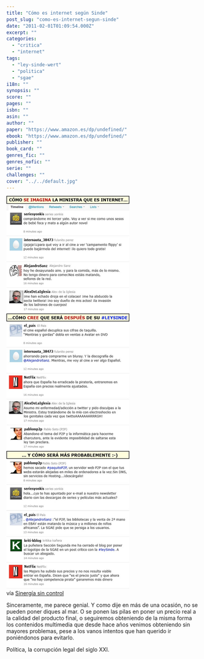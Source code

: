 ```yaml
---
title: "Cómo es internet según Sinde"
post_slug: "como-es-internet-segun-sinde"
date: "2011-02-01T01:09:54.000Z"
excerpt: ""
categories: 
  - "critica"
  - "internet"
tags: 
  - "ley-sinde-wert"
  - "politica"
  - "sgae"
i18n: ""
synopsis: ""
score: ""
pages: ""
isbn: ""
asin: ""
author: ""
paper: "https://www.amazon.es/dp/undefined/"
ebook: "https://www.amazon.es/dp/undefined/"
publisher: ""
book_card: ""
genres_fic: ""
genres_nofic: ""
serie: ""
challenges: ""
cover: "../../default.jpg"
---
```


![](images/internet-sinde.jpg "internet según sinde")  
vía [Sinergía sin control](http://sinergiasincontrol.blogspot.com/2011/01/190-como-ve-sinde-internet.html)

Sinceramente, me parece genial. Y como dije en más de una ocasión, no se pueden poner diques al mar. O se ponen las pilas en poner un precio real a la calidad del producto final, o seguiremos obteniendo de la misma forma los contenidos multimedia que desde hace años venimos obteniendo sin mayores problemas, pese a los vanos intentos que han querido ir poniéndonos para evitarlo.

Política, la corrupción legal del siglo XXI.
